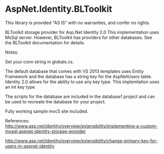 AspNet.Identity.BLToolkit
=========================

This library is provided "AS IS" with no warranties, and confer no rights. 

BLToolkit storage provider for Asp.Net Identity 2.0
This implementation uses MsSql server. However, BLToolkit has providers for other databases. See the BLToolkit documentation for details. 

Notes:

Set your conn string in globals.cs. 

The default database that comes with VS 2013 templates uses Entity Framework and the database has a string key for the AspNetUsers table. Identity 2.0 allows for the ability to use any key type. This implemtation uses an int key type.

The scripts for the database are included in the database1 project and can be used to recreate the database for your project. 

Fully working sample mvc5 site included.

References:
http://www.asp.net/identity/overview/extensibility/implementing-a-custom-mysql-aspnet-identity-storage-provider

http://www.asp.net/identity/overview/extensibility/change-primary-key-for-users-in-aspnet-identity

